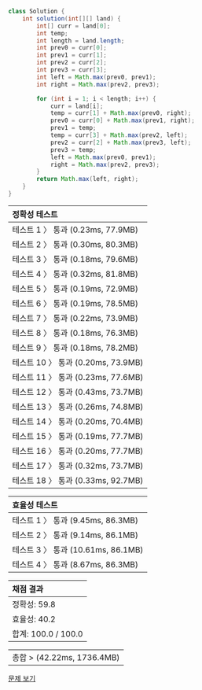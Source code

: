 ```java
class Solution {
    int solution(int[][] land) {
        int[] curr = land[0];
        int temp;
        int length = land.length;
        int prev0 = curr[0];
        int prev1 = curr[1];
        int prev2 = curr[2];
        int prev3 = curr[3];
        int left = Math.max(prev0, prev1);
        int right = Math.max(prev2, prev3);

        for (int i = 1; i < length; i++) {
            curr = land[i];
            temp = curr[1] + Math.max(prev0, right);
            prev0 = curr[0] + Math.max(prev1, right);
            prev1 = temp;
            temp = curr[3] + Math.max(prev2, left);
            prev2 = curr[2] + Math.max(prev3, left);
            prev3 = temp;
            left = Math.max(prev0, prev1);
            right = Math.max(prev2, prev3);
        }
        return Math.max(left, right);
    }
}
```
 | 정확성 테스트 |
 |  :-  |
 | 테스트 1 〉 통과 (0.23ms, 77.9MB) |
 | 테스트 2 〉 통과 (0.30ms, 80.3MB) |
 | 테스트 3 〉 통과 (0.18ms, 79.6MB) |
 | 테스트 4 〉 통과 (0.32ms, 81.8MB) |
 | 테스트 5 〉 통과 (0.19ms, 72.9MB) |
 | 테스트 6 〉 통과 (0.19ms, 78.5MB) |
 | 테스트 7 〉 통과 (0.22ms, 73.9MB) |
 | 테스트 8 〉 통과 (0.18ms, 76.3MB) |
 | 테스트 9 〉 통과 (0.18ms, 78.2MB) |
 | 테스트 10 〉 통과 (0.20ms, 73.9MB) |
 | 테스트 11 〉 통과 (0.23ms, 77.6MB) |
 | 테스트 12 〉 통과 (0.43ms, 73.7MB) |
 | 테스트 13 〉 통과 (0.26ms, 74.8MB) |
 | 테스트 14 〉 통과 (0.20ms, 70.4MB) |
 | 테스트 15 〉 통과 (0.19ms, 77.7MB) |
 | 테스트 16 〉 통과 (0.20ms, 77.7MB) |
 | 테스트 17 〉 통과 (0.32ms, 73.7MB) |
 | 테스트 18 〉 통과 (0.33ms, 92.7MB) |

 | 효율성 테스트 |
 | :- |
 | 테스트 1 〉 통과 (9.45ms, 86.3MB) |
 | 테스트 2 〉 통과 (9.14ms, 86.1MB) |
 | 테스트 3 〉 통과 (10.61ms, 86.1MB) |
 | 테스트 4 〉 통과 (8.67ms, 86.3MB) |

 | 채점 결과 |
 | :- |
 | 정확성: 59.8 |
 | 효율성: 40.2 |
 | 합계: 100.0 / 100.0 |

 ||
 | :- |
 | 총합 > (42.22ms, 1736.4MB) |

[문제 보기](https://programmers.co.kr/learn/courses/30/lessons/12913?language=java)